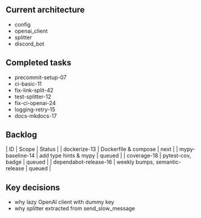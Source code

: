 ## Current architecture
- config
- openai_client
- splitter
- discord_bot

## Completed tasks
- precommit-setup-07
- ci-basic-11
- fix-link-split-42
- test-splitter-12
- fix-ci-openai-24
- logging-retry-15
- docs-mkdocs-17

## Backlog
| ID | Scope | Status |
| dockerize-13 | Dockerfile & compose | next |
| mypy-baseline-14 | add type hints & mypy | queued |
| coverage-18 | pytest-cov, badge | queued |
| dependabot-release-16 | weekly bumps, semantic-release | queued |

## Key decisions
- why lazy OpenAI client with dummy key
- why splitter extracted from send_slow_message
